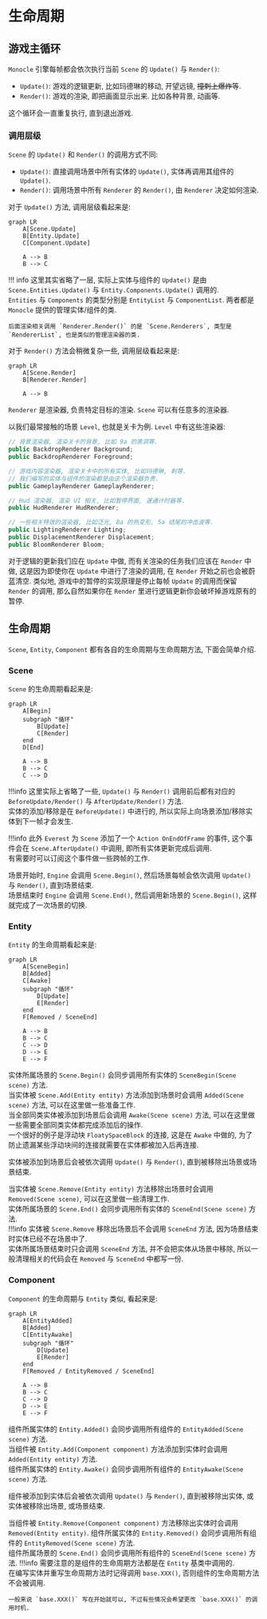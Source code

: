# 生命周期

## 游戏主循环

`Monocle` 引擎每帧都会依次执行当前 `Scene` 的 `Update()` 与 `Render()`:

* `Update()`: 游戏的逻辑更新, 比如玛德琳的移动, 开望远镜, <del>撞刺上爆炸</del>等.
* `Render()`: 游戏的渲染, 即把画面显示出来. 比如各种背景, 动画等.

这个循环会一直重复执行, 直到退出游戏.

### 调用层级

`Scene` 的 `Update()` 和 `Render()` 的调用方式不同:

* `Update()`: 直接调用场景中所有实体的 `Update()`, 实体再调用其组件的 `Update()`.
* `Render()`: 调用场景中所有 `Renderer` 的 `Render()`, 由  `Renderer` 决定如何渲染.

对于 `Update()` 方法, 调用层级看起来是:

```mermaid
graph LR
    A[Scene.Update]
    B[Entity.Update]
    C[Component.Update]

    A --> B
    B --> C
```

!!! info
    这里其实省略了一层, 实际上实体与组件的 `Update()` 是由 `Scene.Entities.Update()` 与 `Entity.Components.Update()` 调用的.            
    `Entities` 与 `Components` 的类型分别是 `EntityList` 与 `ComponentList`. 两者都是 `Monocle` 提供的管理实体/组件的类.   

    后面渲染相关调用 `Renderer.Render()` 的是 `Scene.Renderers`, 类型是 `RendererList`, 也是类似的管理渲染器的类.

对于 `Render()` 方法会稍微复杂一些, 调用层级看起来是:

```mermaid
graph LR
    A[Scene.Render]
    B[Renderer.Render]

    A --> B
```

`Renderer` 是渲染器, 负责特定目标的渲染. `Scene` 可以有任意多的渲染器.       

以我们最常接触的场景 `Level`, 也就是关卡为例. `Level` 中有这些渲染器:

```cs
// 背景渲染器, 渲染关卡的背景, 比如 9a 的黑洞等.
public BackdropRenderer Background;
public BackdropRenderer Foreground;

// 游戏内容渲染器, 渲染关卡中的所有实体, 比如玛德琳, 刺等.
// 我们编写的实体与组件的渲染都是由这个渲染器负责.
public GameplayRenderer GameplayRenderer;

// Hud 渲染器, 渲染 UI 相关, 比如暂停界面, 速通计时器等.
public HudRenderer HudRenderer;

// 一些相关特效的渲染器, 比如泛光, 8a 的热变形, 5a 结尾的冲击波等.
public LightingRenderer Lighting;
public DisplacementRenderer Displacement;
public BloomRenderer Bloom;
```

对于逻辑的更新我们应在 `Update` 中做, 而有关渲染的任务我们应该在 `Render` 中做, 这是因为即使你在 `Update` 中进行了渲染的调用,
在 `Render` 开始之前也会被蔚蓝清空. 类似地, 游戏中的暂停的实现原理是停止每帧 `Update` 的调用而保留 `Render` 的调用,
那么自然如果你在 `Render` 里进行逻辑更新你会破坏掉游戏原有的暂停.  

## 生命周期

`Scene`, `Entity`, `Component` 都有各自的生命周期与生命周期方法, 下面会简单介绍.

### Scene

`Scene` 的生命周期看起来是:

```mermaid
graph LR
    A[Begin]
    subgraph "循环"
        B[Update]
        C[Render]
    end
    D[End]

    A --> B
    B --> C
    C --> D
```

!!!info
    这里实际上省略了一些, `Update()` 与 `Render()` 调用前后都有对应的 `BeforeUpdate/Render()` 与 `AfterUpdate/Render()` 方法.       
    实体的添加/移除是在 `BeforeUpdate()` 中进行的, 所以实际上向场景添加/移除实体到下一帧才会发生.

!!!info 
    此外 `Everest` 为 `Scene` 添加了一个 `Action OnEndOfFrame` 的事件, 这个事件会在 `Scene.AfterUpdate()` 中调用,
    即所有实体更新完成后调用.           
    有需要时可以订阅这个事件做一些跨帧的工作.

场景开始时, `Engine` 会调用 `Scene.Begin()`, 然后场景每帧会依次调用 `Update()` 与 `Render()`, 直到场景结束.         
场景结束时 `Engine` 会调用 `Scene.End()`, 然后调用新场景的 `Scene.Begin()`, 这样就完成了一次场景的切换.

### Entity

`Entity` 的生命周期看起来是:

```mermaid
graph LR
    A[SceneBegin]
    B[Added]
    C[Awake]
    subgraph "循环"
        D[Update]
        E[Render]
    end
    F[Removed / SceneEnd]

    A --> B
    B --> C
    C --> D
    D --> E
    E --> F
```

实体所属场景的 `Scene.Begin()` 会同步调用所有实体的 `SceneBegin(Scene scene)` 方法.         
当实体被 `Scene.Add(Entity entity)` 方法添加到场景时会调用 `Added(Scene scene)` 方法, 可以在这里做一些准备工作.         
当全部同类实体被添加到场景后会调用 `Awake(Scene scene)` 方法, 可以在这里做一些需要全部同类实体都完成添加后的操作.           
一个很好的例子是浮动块 `FloatySpaceBlock` 的连接, 这是在 `Awake` 中做的, 为了防止遗漏某些浮动块间的连接就需要在实体都被加入后再连接.

实体被添加到场景后会被依次调用 `Update()` 与 `Render()`, 直到被移除出场景或场景结束.

当实体被 `Scene.Remove(Entity entity)` 方法移除出场景时会调用 `Removed(Scene scene)`, 可以在这里做一些清理工作.     
实体所属场景的 `Scene.End()` 会同步调用所有实体的 `SceneEnd(Scene scene)` 方法.  
!!!info
    实体被 `Scene.Remove` 移除出场景后不会调用 `SceneEnd` 方法, 因为场景结束时实体已经不在场景中了.     
    实体所属场景结束时只会调用 `SceneEnd` 方法, 并不会把实体从场景中移除, 所以一般清理相关的代码会在 `Removed` 与 `SceneEnd` 中都写一份. 

### Component

`Component` 的生命周期与 `Entity` 类似, 看起来是:

```mermaid
graph LR
    A[EntityAdded]
    B[Added]
    C[EntityAwake]
    subgraph "循环"
        D[Update]
        E[Render]
    end
    F[Removed / EntityRemoved / SceneEnd]

    A --> B
    B --> C
    C --> D
    D --> E
    E --> F
```

组件所属实体的 `Entity.Added()` 会同步调用所有组件的 `EntityAdded(Scene scene)` 方法.         
当组件被 `Entity.Add(Component component)` 方法添加到实体时会调用 `Added(Entity entity)` 方法.         
组件所属实体的 `Entity.Awake()` 会同步调用所有组件的 `EntityAwake(Scene scene)` 方法.

组件被添加到实体后会被依次调用 `Update()` 与 `Render()`, 直到被移除出实体, 或实体被移除出场景, 或场景结束.

当组件被 `Entity.Remove(Component component)` 方法移除出实体时会调用 `Removed(Entity entity)`.
组件所属实体的 `Entity.Removed()` 会同步调用所有组件的 `EntityRemoved(Scene scene)` 方法.     
组件所属场景的 `Scene.End()` 会同步调用所有组件的 `SceneEnd(Scene scene)` 方法.
!!!info
    需要注意的是组件的生命周期方法都是在 `Entity` 基类中调用的.         
    在编写实体并重写生命周期方法时记得调用 `base.XXX()`, 否则组件的生命周期方法不会被调用.

    一般来说 `base.XXX()` 写在开始就可以, 不过有些情况会希望更改 `base.XXX()` 的调用时机.

